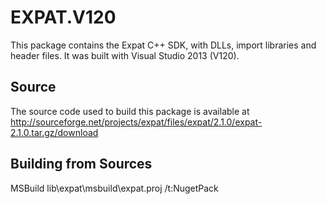 # EXPAT.V120

This package contains the Expat C++ SDK, with DLLs, import libraries and header files.
It was built with Visual Studio 2013 (V120).

## Source

The source code used to build this package is available at http://sourceforge.net/projects/expat/files/expat/2.1.0/expat-2.1.0.tar.gz/download

## Building from Sources

MSBuild lib\expat\msbuild\expat.proj /t:NugetPack
